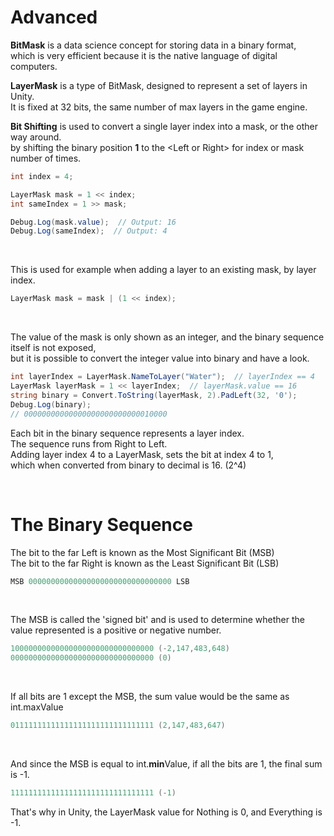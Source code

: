 # Advanced

**BitMask** is a data science concept for storing data in a binary format,  
which is very efficient because it is the native language of digital computers. 

**LayerMask** is a type of BitMask, designed to represent a set of layers in Unity.  
It is fixed at 32 bits, the same number of max layers in the game engine.

**Bit Shifting** is used to convert a single layer index into a mask, or the other way around.  
by shifting the binary position **1** to the \<Left or Right\> for index or mask number of times.
```cs
int index = 4;

LayerMask mask = 1 << index;
int sameIndex = 1 >> mask;

Debug.Log(mask.value);  // Output: 16
Debug.Log(sameIndex);  // Output: 4
```
<br>

This is used for example when adding a layer to an existing mask, by layer index.
```cs
LayerMask mask = mask | (1 << index);
```

<br>

The value of the mask is only shown as an integer, and the binary sequence itself is not exposed,  
but it is possible to convert the integer value into binary and have a look. 
```cs
int layerIndex = LayerMask.NameToLayer("Water");  // layerIndex == 4
LayerMask layerMask = 1 << layerIndex;  // layerMask.value == 16
string binary = Convert.ToString(layerMask, 2).PadLeft(32, '0');
Debug.Log(binary);  
// 00000000000000000000000000010000
```
Each bit in the binary sequence represents a layer index.  
The sequence runs from Right to Left.  
Adding layer index 4 to a LayerMask, sets the bit at index 4 to 1,  
which when converted from binary to decimal is 16. (2^4)

<br>

# The Binary Sequence

The bit to the far Left is known as the Most Significant Bit (MSB)  
The bit to the far Right is known as the Least Significant Bit (LSB)  
```cs
MSB 00000000000000000000000000000000 LSB
```  

<br>

The MSB is called the 'signed bit' and is used to determine whether the value represented is a positive or negative number.  
```cs
10000000000000000000000000000000 (-2,147,483,648)  
00000000000000000000000000000000 (0)
```  

<br>

If all bits are 1 except the MSB, the sum value would be the same as int.maxValue  
```cs
01111111111111111111111111111111 (2,147,483,647)
```  

<br>

And since the MSB is equal to int.**min**Value, if all the bits are 1, the final sum is -1. 
```cs
11111111111111111111111111111111 (-1)
```  

That's why in Unity, the LayerMask value for Nothing is 0, and Everything is -1. 

